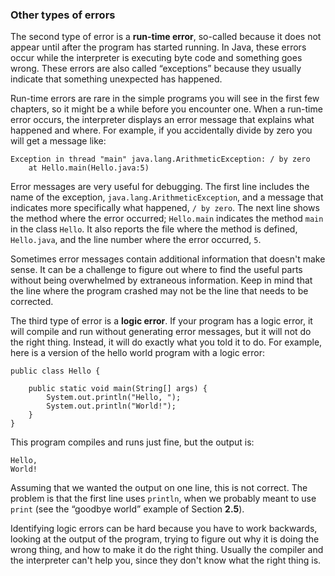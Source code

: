 ###  Other types of errors



The second type of error is a **run-time error**, so-called because it does not appear until after the program has started running.
In Java, these errors occur while the interpreter is executing byte code and something goes wrong.
These errors are also called “exceptions” because they usually indicate that something unexpected has happened.

Run-time errors are rare in the simple programs you will see in the first few chapters, so it might be a while before you encounter one.
When a run-time error occurs, the interpreter displays an error message that explains what happened and where.
For example, if you accidentally divide by zero you will get a message like:


```code
Exception in thread "main" java.lang.ArithmeticException: / by zero
    at Hello.main(Hello.java:5)
```



Error messages are very useful for debugging.
The first line includes the name of the exception, `java.lang.ArithmeticException`, and a message that indicates more specifically what happened, `/ by zero`.
The next line shows the method where the error occurred; `Hello.main` indicates the method `main` in the class `Hello`.
It also reports the file where the method is defined, `Hello.java`, and the line number where the error occurred, `5`.

Sometimes error messages contain additional information that doesn't make sense.
It can be a challenge to figure out where to find the useful parts without being overwhelmed by extraneous information.
Keep in mind that the line where the program crashed may not be the line that needs to be corrected.



The third type of error is a **logic error**.
If your program has a logic error, it will compile and run without generating error messages, but it will not do the right thing.
Instead, it will do exactly what you told it to do.
For example, here is a version of the hello world program with a logic error:


```code
public class Hello {

    public static void main(String[] args) {
        System.out.println("Hello, ");
        System.out.println("World!");
    }
}
```

This program compiles and runs just fine, but the output is:

```code
Hello,
World!
```

Assuming that we wanted the output on one line, this is not correct.
The problem is that the first line uses `println`, when we probably meant to use `print` (see the “goodbye world” example of Section **2.5**).

Identifying logic errors can be hard because you have to work backwards, looking at the output of the program, trying to figure out why it is doing the wrong thing, and how to make it do the right thing.
Usually the compiler and the interpreter can't help you, since they don't know what the right thing is.